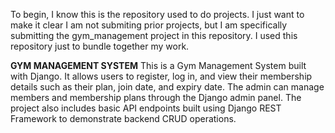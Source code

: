 To begin, I know this is the repository used to do projects. I just want to make it clear I am not submiting prior projects, but I am specifically submitting the gym_management project in this repository. I used this repository just to bundle together my work.

**GYM MANAGEMENT SYSTEM**
This is a Gym Management System built with Django.
It allows users to register, log in, and view their membership details such as their plan, join date, and expiry date.
The admin can manage members and membership plans through the Django admin panel.
The project also includes basic API endpoints built using Django REST Framework to demonstrate backend CRUD operations.

